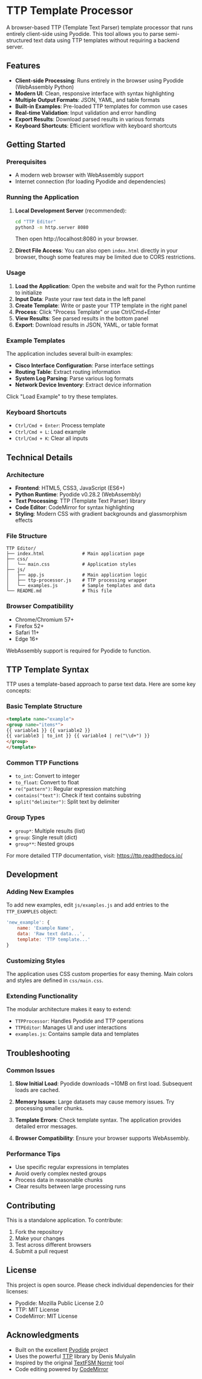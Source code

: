 # TTP Template Processor

A browser-based TTP (Template Text Parser) template processor that runs entirely client-side using Pyodide. This tool allows you to parse semi-structured text data using TTP templates without requiring a backend server.

## Features

- **Client-side Processing**: Runs entirely in the browser using Pyodide (WebAssembly Python)
- **Modern UI**: Clean, responsive interface with syntax highlighting
- **Multiple Output Formats**: JSON, YAML, and table formats
- **Built-in Examples**: Pre-loaded TTP templates for common use cases
- **Real-time Validation**: Input validation and error handling
- **Export Results**: Download parsed results in various formats
- **Keyboard Shortcuts**: Efficient workflow with keyboard shortcuts

## Getting Started

### Prerequisites

- A modern web browser with WebAssembly support
- Internet connection (for loading Pyodide and dependencies)

### Running the Application

1. **Local Development Server** (recommended):
   ```bash
   cd "TTP Editor"
   python3 -m http.server 8080
   ```
   Then open http://localhost:8080 in your browser.

2. **Direct File Access**:
   You can also open `index.html` directly in your browser, though some features may be limited due to CORS restrictions.

### Usage

1. **Load the Application**: Open the website and wait for the Python runtime to initialize
2. **Input Data**: Paste your raw text data in the left panel
3. **Create Template**: Write or paste your TTP template in the right panel
4. **Process**: Click "Process Template" or use Ctrl/Cmd+Enter
5. **View Results**: See parsed results in the bottom panel
6. **Export**: Download results in JSON, YAML, or table format

### Example Templates

The application includes several built-in examples:

- **Cisco Interface Configuration**: Parse interface settings
- **Routing Table**: Extract routing information
- **System Log Parsing**: Parse various log formats
- **Network Device Inventory**: Extract device information

Click "Load Example" to try these templates.

### Keyboard Shortcuts

- `Ctrl/Cmd + Enter`: Process template
- `Ctrl/Cmd + L`: Load example
- `Ctrl/Cmd + K`: Clear all inputs

## Technical Details

### Architecture

- **Frontend**: HTML5, CSS3, JavaScript (ES6+)
- **Python Runtime**: Pyodide v0.28.2 (WebAssembly)
- **Text Processing**: TTP (Template Text Parser) library
- **Code Editor**: CodeMirror for syntax highlighting
- **Styling**: Modern CSS with gradient backgrounds and glassmorphism effects

### File Structure

```
TTP Editor/
├── index.html              # Main application page
├── css/
│   └── main.css            # Application styles
├── js/
│   ├── app.js              # Main application logic
│   ├── ttp-processor.js    # TTP processing wrapper
│   └── examples.js         # Sample templates and data
└── README.md               # This file
```

### Browser Compatibility

- Chrome/Chromium 57+
- Firefox 52+
- Safari 11+
- Edge 16+

WebAssembly support is required for Pyodide to function.

## TTP Template Syntax

TTP uses a template-based approach to parse text data. Here are some key concepts:

### Basic Template Structure

```html
<template name="example">
<group name="items*">
{{ variable1 }} {{ variable2 }}
{{ variable3 | to_int }} {{ variable4 | re("\\d+") }}
</group>
</template>
```

### Common TTP Functions

- `to_int`: Convert to integer
- `to_float`: Convert to float
- `re("pattern")`: Regular expression matching
- `contains("text")`: Check if text contains substring
- `split("delimiter")`: Split text by delimiter

### Group Types

- `group*`: Multiple results (list)
- `group`: Single result (dict)
- `group**`: Nested groups

For more detailed TTP documentation, visit: https://ttp.readthedocs.io/

## Development

### Adding New Examples

To add new examples, edit `js/examples.js` and add entries to the `TTP_EXAMPLES` object:

```javascript
'new_example': {
    name: 'Example Name',
    data: 'Raw text data...',
    template: 'TTP template...'
}
```

### Customizing Styles

The application uses CSS custom properties for easy theming. Main colors and styles are defined in `css/main.css`.

### Extending Functionality

The modular architecture makes it easy to extend:

- `TTPProcessor`: Handles Pyodide and TTP operations
- `TTPEditor`: Manages UI and user interactions
- `examples.js`: Contains sample data and templates

## Troubleshooting

### Common Issues

1. **Slow Initial Load**: Pyodide downloads ~10MB on first load. Subsequent loads are cached.

2. **Memory Issues**: Large datasets may cause memory issues. Try processing smaller chunks.

3. **Template Errors**: Check template syntax. The application provides detailed error messages.

4. **Browser Compatibility**: Ensure your browser supports WebAssembly.

### Performance Tips

- Use specific regular expressions in templates
- Avoid overly complex nested groups
- Process data in reasonable chunks
- Clear results between large processing runs

## Contributing

This is a standalone application. To contribute:

1. Fork the repository
2. Make your changes
3. Test across different browsers
4. Submit a pull request

## License

This project is open source. Please check individual dependencies for their licenses:

- Pyodide: Mozilla Public License 2.0
- TTP: MIT License
- CodeMirror: MIT License

## Acknowledgments

- Built on the excellent [Pyodide](https://pyodide.org/) project
- Uses the powerful [TTP](https://ttp.readthedocs.io/) library by Denis Mulyalin
- Inspired by the original [TextFSM Nornir](https://textfsm.nornir.tech/) tool
- Code editing powered by [CodeMirror](https://codemirror.net/)
